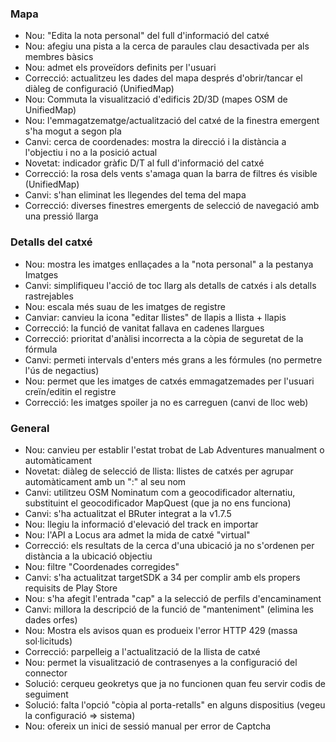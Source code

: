 ### Mapa
- Nou: "Edita la nota personal" del full d'informació del catxé
- Nou: afegiu una pista a la cerca de paraules clau desactivada per als membres bàsics
- Nou: admet els proveïdors definits per l'usuari
- Correcció: actualitzeu les dades del mapa després d'obrir/tancar el diàleg de configuració (UnifiedMap)
- Nou: Commuta la visualització d'edificis 2D/3D (mapes OSM de UnifiedMap)
- Nou: l'emmagatzematge/actualització del catxé de la finestra emergent s'ha mogut a segon pla
- Canvi: cerca de coordenades: mostra la direcció i la distància a l'objectiu i no a la posició actual
- Novetat: indicador gràfic D/T al full d'informació del catxé
- Correcció: la rosa dels vents s'amaga quan la barra de filtres és visible (UnifiedMap)
- Canvi: s'han eliminat les llegendes del tema del mapa
- Correcció: diverses finestres emergents de selecció de navegació amb una pressió llarga

### Detalls del catxé
- Nou: mostra les imatges enllaçades a la "nota personal" a la pestanya Imatges
- Canvi: simplifiqueu l'acció de toc llarg als detalls de catxés i als detalls rastrejables
- Nou: escala més suau de les imatges de registre
- Canviar: canvieu la icona "editar llistes" de llapis a llista + llapis
- Correcció: la funció de vanitat fallava en cadenes llargues
- Correcció: prioritat d'anàlisi incorrecta a la còpia de seguretat de la fórmula
- Canvi: permeti intervals d'enters més grans a les fórmules (no permetre l'ús de negactius)
- Nou: permet que les imatges de catxés emmagatzemades per l'usuari creïn/editin el registre
- Correcció: les imatges spoiler ja no es carreguen (canvi de lloc web)

### General
- Nou: canvieu per establir l'estat trobat de Lab Adventures manualment o automàticament
- Novetat: diàleg de selecció de llista: llistes de catxés per agrupar automàticament amb un ":" al seu nom
- Canvi: utilitzeu OSM Nominatum com a geocodificador alternatiu, substituint el geocodificador MapQuest (que ja no ens funciona)
- Canvi: s'ha actualitzat el BRuter integrat a la v1.7.5
- Nou: llegiu la informació d'elevació del track en importar
- Nou: l'API a Locus ara admet la mida de catxé "virtual"
- Correcció: els resultats de la cerca d'una ubicació ja no s'ordenen per distància a la ubicació objectiu
- Nou: filtre "Coordenades corregides"
- Canvi: s'ha actualitzat targetSDK a 34 per complir amb els propers requisits de Play Store
- Nou: s'ha afegit l'entrada "cap" a la selecció de perfils d'encaminament
- Canvi: millora la descripció de la funció de "manteniment" (elimina les dades orfes)
- Nou: Mostra els avisos quan es produeix l'error HTTP 429 (massa sol·licituds)
- Correcció: parpelleig a l'actualització de la llista de catxé
- Nou: permet la visualització de contrasenyes a la configuració del connector
- Solució: cerqueu geokretys que ja no funcionen quan feu servir codis de seguiment
- Solució: falta l'opció "còpia al porta-retalls" en alguns dispositius (vegeu la configuració => sistema)
- Nou: ofereix un inici de sessió manual per error de Captcha

